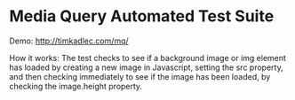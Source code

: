 Media Query Automated Test Suite
===============================

Demo: http://timkadlec.com/mq/

How it works:
The test checks to see if a background image or img element has loaded by creating a new image in Javascript, setting the src property, and then checking immediately to see if the image has been loaded, by checking the image.height property.
